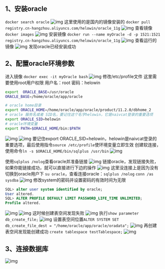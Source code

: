 ## 1、安装oracle

`docker search oracle`
![img](https://img2020.cnblogs.com/blog/1834947/202012/1834947-20201227173249411-1509470671.png)
这里使用的是国内的镜像安装的
`docker pull registry.cn-hangzhou.aliyuncs.com/helowin/oracle_11g`
![img](https://img2020.cnblogs.com/blog/1834947/202012/1834947-20201227170808853-1279412283.png)
查看镜像`docker images`
![img](https://img2020.cnblogs.com/blog/1834947/202012/1834947-20201227170845361-994326243.png)
安装镜像
`docker run --name myOracle -d -p 1521:1521 registry.cn-hangzhou.aliyuncs.com/helowin/oracle_11g`
![img](https://img2020.cnblogs.com/blog/1834947/202012/1834947-20201227170931114-370055117.png)
查看运行的镜像
![img](https://img2020.cnblogs.com/blog/1834947/202012/1834947-20201227171025670-1612423139.png)
发现oracle已经安装成功

## 2、配置oracle环境参数

进入镜像
`docker exec -it myOracle bash`
![img](https://img2020.cnblogs.com/blog/1834947/202012/1834947-20201227171202730-323634279.png)
修改/etc/profile文件
这里需要使用root用户权限
用户名：root 密码：helowin

```bash
export  ORACLE_BASE=/usr/oracle 
ORACLE_BASE=/home/oracle/app/oracle

# oracle home目录
export ORACLE_HOME=/home/oracle/app/oracle/product/11.2.0/dbhome_2   
# oracle 服务名或者 SID名，要记住这个名字helowin，它是naivcat登录的重要选项
export ORACLE_SID=helowin     
# oracle环境变量
export PATH=$ORACLE_HOME/bin:$PATH
```

![img](https://img2020.cnblogs.com/blog/1834947/202012/1834947-20201227171514179-2121971314.png)
![img](https://img2020.cnblogs.com/blog/1834947/202012/1834947-20201227171632945-290409718.png)
要记住export ORACLE_SID=helowin，helowin是naivcat登录的重要选项，最后使用指令`source /etc/profile`使环境变量立即生效
创建软连接，使用命令`ln -s $ORACLE_HOME/bin/sqlplus /usr/bin`
![img](https://img2020.cnblogs.com/blog/1834947/202012/1834947-20201227171650377-282548136.png)

使用`sqlplus /nolog`查看oracle并准备链接
![img](https://img2020.cnblogs.com/blog/1834947/202012/1834947-20201227172012978-1852675416.png)
链接oracle，发现链接失败，如果你能链接成功，就可以直接进行下边的操作
![img](https://img2020.cnblogs.com/blog/1834947/202012/1834947-20201227172103757-370024828.png)
这里没连接上是因为没有切换到oracle用户下
`su oracle`，查看连接oracle：`sqlplus /nolog` `conn /as sysdba`
![img](https://img2020.cnblogs.com/blog/1834947/202012/1834947-20201227172216903-950968443.png)
修改system的密码并设置密码的有效时间为无限

```sql
SQL> alter user system identified by oracle;
User altered.
SQL> ALTER PROFILE DEFAULT LIMIT PASSWORD_LIFE_TIME UNLIMITED;
Profile altered.
```

![img](https://img2020.cnblogs.com/blog/1834947/202012/1834947-20201227172347050-656430765.png)
![img](https://img2020.cnblogs.com/blog/1834947/202012/1834947-20201227172542226-879214266.png)
这时候创建表空间发现失败
![img](https://img2020.cnblogs.com/blog/1834947/202012/1834947-20201227172645594-1084985016.png)
执行`show parameter db_create_file;`
![img](https://img2020.cnblogs.com/blog/1834947/202012/1834947-20201227172704849-562738551.png)
设置表空间位置`ALTER SYSTEM SET db_create_file_dest = "/home/oracle/app/oracle/oradata";`
![img](https://img2020.cnblogs.com/blog/1834947/202012/1834947-20201227172833835-2047429144.png)
再创建表空间发现能创建成功
`create tablespace testTablespace;`
![img](https://img2020.cnblogs.com/blog/1834947/202012/1834947-20201227172943585-1198044850.png)

## 3、连接数据库

![img](https://img2020.cnblogs.com/blog/1834947/202012/1834947-20201227173127473-1605422100.png)